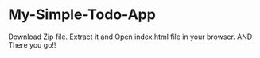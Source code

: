 # My-Simple-Todo-App
Download Zip file. Extract it and Open index.html file in your browser. 
AND There you go!!
